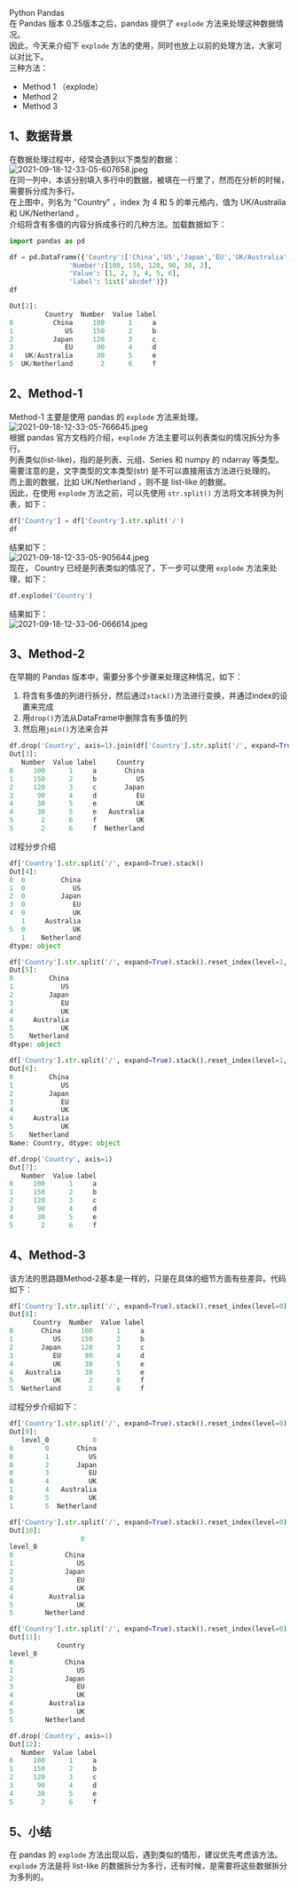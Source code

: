 Python Pandas <br />在 Pandas 版本 0.25版本之后，pandas 提供了 `explode` 方法来处理这种数据情况。<br />因此，今天来介绍下 `explode` 方法的使用，同时也放上以前的处理方法，大家可以对比下。<br />三种方法：

- Method 1 （explode）
- Method 2
- Method 3
<a name="SzUaK"></a>
## 1、数据背景
在数据处理过程中，经常会遇到以下类型的数据：<br />![2021-09-18-12-33-05-607658.jpeg](./img/1631939597929-d37922b4-4524-45e1-a553-7537f66577f4.jpeg)<br />在同一列中，本该分别填入多行中的数据，被填在一行里了，然而在分析的时候，需要拆分成为多行。<br />在上图中，列名为 "Country" ，index 为 4 和 5 的单元格内，值为 UK/Australia 和 UK/Netherland 。<br />介绍将含有多值的内容分拆成多行的几种方法。加载数据如下：
```python
import pandas as pd

df = pd.DataFrame({'Country':['China','US','Japan','EU','UK/Australia', 'UK/Netherland'],
               'Number':[100, 150, 120, 90, 30, 2],
               'Value': [1, 2, 3, 4, 5, 6],
               'label': list('abcdef')})
df

Out[2]:
         Country  Number  Value label
0          China     100      1     a
1             US     150      2     b
2          Japan     120      3     c
3             EU      90      4     d
4   UK/Australia      30      5     e
5  UK/Netherland       2      6     f
```
<a name="Q8dqm"></a>
## 2、Method-1
Method-1 主要是使用 pandas 的 `explode` 方法来处理。<br />![2021-09-18-12-33-05-766645.jpeg](./img/1631939597950-5d1398bd-573a-45a9-954a-6c101c2bf6c9.jpeg)<br />根据 pandas 官方文档的介绍，`explode` 方法主要可以列表类似的情况拆分为多行。<br />列表类似(list-like)，指的是列表、元组、Series 和 numpy 的 ndarray 等类型。<br />需要注意的是，文字类型的文本类型(str) 是不可以直接用该方法进行处理的。<br />而上面的数据，比如 UK/Netherland ，则不是 list-like 的数据。<br />因此，在使用 `explode` 方法之前，可以先使用 `str.split()` 方法将文本转换为列表，如下：
```python
df['Country'] = df['Country'].str.split('/')
df
```
结果如下：<br />![2021-09-18-12-33-05-905644.jpeg](./img/1631939597942-ebcc8cdf-016e-4220-a672-da6da3bcb5c9.jpeg)<br />现在， Country 已经是列表类似的情况了，下一步可以使用 `explode` 方法来处理，如下：
```python
df.explode('Country')
```
结果如下：<br />![2021-09-18-12-33-06-066614.jpeg](./img/1631939597954-8201d3b6-1ee4-4b35-a701-18afe9c90e37.jpeg)
<a name="yZ77T"></a>
## 3、Method-2
在早期的 Pandas 版本中，需要分多个步骤来处理这种情况，如下：

1. 将含有多值的列进行拆分，然后通过`stack()`方法进行变换，并通过index的设置来完成
2. 用`drop()`方法从DataFrame中删除含有多值的列
3. 然后用`join()`方法来合并
```python
df.drop('Country', axis=1).join(df['Country'].str.split('/', expand=True).stack().reset_index(level=1, drop=True).rename('Country'))
Out[3]:
   Number  Value label     Country
0     100      1     a       China
1     150      2     b          US
2     120      3     c       Japan
3      90      4     d          EU
4      30      5     e          UK
4      30      5     e   Australia
5       2      6     f          UK
5       2      6     f  Netherland
```
过程分步介绍
```python
df['Country'].str.split('/', expand=True).stack()
Out[4]:
0  0         China
1  0            US
2  0         Japan
3  0            EU
4  0            UK
   1     Australia
5  0            UK
   1    Netherland
dtype: object

df['Country'].str.split('/', expand=True).stack().reset_index(level=1, drop=True)
Out[5]:
0         China
1            US
2         Japan
3            EU
4            UK
4     Australia
5            UK
5    Netherland
dtype: object

df['Country'].str.split('/', expand=True).stack().reset_index(level=1, drop=True).rename('Country')
Out[6]:
0         China
1            US
2         Japan
3            EU
4            UK
4     Australia
5            UK
5    Netherland
Name: Country, dtype: object

df.drop('Country', axis=1)
Out[7]:
   Number  Value label
0     100      1     a
1     150      2     b
2     120      3     c
3      90      4     d
4      30      5     e
5       2      6     f
```
<a name="OJj9U"></a>
## 4、Method-3
该方法的思路跟Method-2基本是一样的，只是在具体的细节方面有些差异。代码如下：
```python
df['Country'].str.split('/', expand=True).stack().reset_index(level=0).set_index('level_0').rename(columns={0:'Country'}).join(df.drop('Country', axis=1))
Out[8]:
      Country  Number  Value label
0       China     100      1     a
1          US     150      2     b
2       Japan     120      3     c
3          EU      90      4     d
4          UK      30      5     e
4   Australia      30      5     e
5          UK       2      6     f
5  Netherland       2      6     f
```
过程分步介绍如下：
```python
df['Country'].str.split('/', expand=True).stack().reset_index(level=0)
Out[9]:
   level_0           0
0        0       China
0        1          US
0        2       Japan
0        3          EU
0        4          UK
1        4   Australia
0        5          UK
1        5  Netherland

df['Country'].str.split('/', expand=True).stack().reset_index(level=0).set_index('level_0')
Out[10]:
                  0
level_0            
0             China
1                US
2             Japan
3                EU
4                UK
4         Australia
5                UK
5        Netherland

df['Country'].str.split('/', expand=True).stack().reset_index(level=0).set_index('level_0').rename(columns={0:'Country'})
Out[11]:
            Country
level_0            
0             China
1                US
2             Japan
3                EU
4                UK
4         Australia
5                UK
5        Netherland

df.drop('Country', axis=1)
Out[12]:
   Number  Value label
0     100      1     a
1     150      2     b
2     120      3     c
3      90      4     d
4      30      5     e
5       2      6     f
```
<a name="YOTX6"></a>
## 5、小结
在 pandas 的 `explode` 方法出现以后，遇到类似的情形，建议优先考虑该方法。<br />`explode` 方法是将 list-like 的数据拆分为多行，还有时候，是需要将这些数据拆分为多列的。
